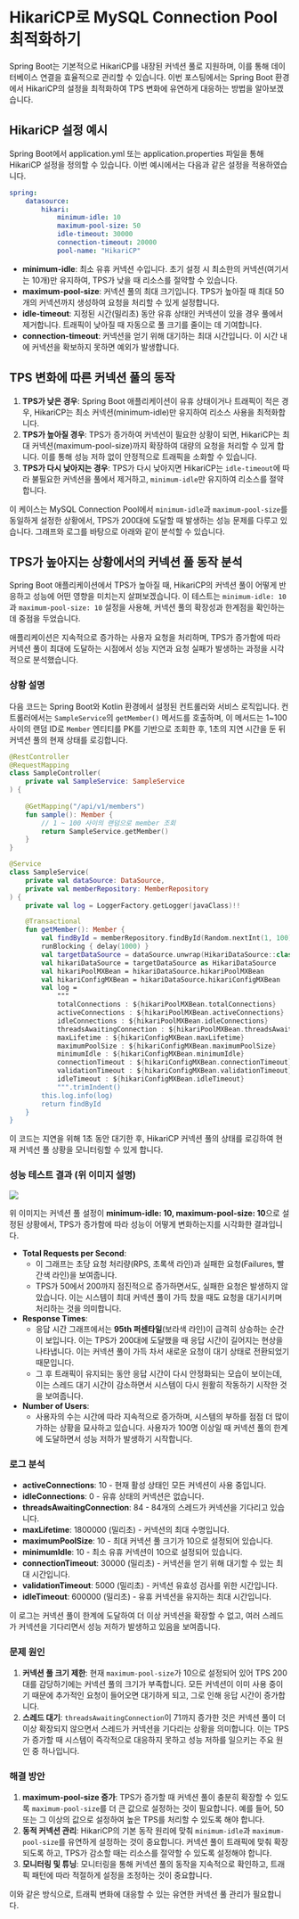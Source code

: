 # HikariCP로 MySQL Connection Pool 최적화하기

Spring Boot는 기본적으로 HikariCP를 내장된 커넥션 풀로 지원하며, 이를 통해 데이터베이스 연결을 효율적으로 관리할 수 있습니다. 이번 포스팅에서는 Spring Boot 환경에서 HikariCP의 설정을 최적화하여 TPS 변화에 유연하게 대응하는 방법을 알아보겠습니다.

## HikariCP 설정 예시

Spring Boot에서 application.yml 또는 application.properties 파일을 통해 HikariCP 설정을 정의할 수 있습니다. 이번 예시에서는 다음과 같은 설정을 적용하였습니다.

```yaml
spring:
    datasource:
        hikari:
            minimum-idle: 10
            maximum-pool-size: 50
            idle-timeout: 30000
            connection-timeout: 20000
            pool-name: "HikariCP"
```

- **minimum-idle**: 최소 유휴 커넥션 수입니다. 초기 설정 시 최소한의 커넥션(여기서는 10개)만 유지하여, TPS가 낮을 때 리소스를 절약할 수 있습니다.
- **maximum-pool-size**: 커넥션 풀의 최대 크기입니다. TPS가 높아질 때 최대 50개의 커넥션까지 생성하여 요청을 처리할 수 있게 설정합니다.
- **idle-timeout**: 지정된 시간(밀리초) 동안 유휴 상태인 커넥션이 있을 경우 풀에서 제거합니다. 트래픽이 낮아질 때 자동으로 풀 크기를 줄이는 데 기여합니다.
- **connection-timeout**: 커넥션을 얻기 위해 대기하는 최대 시간입니다. 이 시간 내에 커넥션을 확보하지 못하면 예외가 발생합니다.

## TPS 변화에 따른 커넥션 풀의 동작

1. **TPS가 낮은 경우**: Spring Boot 애플리케이션이 유휴 상태이거나 트래픽이 적은 경우, HikariCP는 최소 커넥션(minimum-idle)만 유지하여 리소스 사용을 최적화합니다.
2. **TPS가 높아질 경우**: TPS가 증가하여 커넥션이 필요한 상황이 되면, HikariCP는 최대 커넥션(maximum-pool-size)까지 확장하여 대량의 요청을 처리할 수 있게 합니다. 이를 통해 성능 저하 없이 안정적으로 트래픽을 소화할 수 있습니다.
3. **TPS가 다시 낮아지는 경우**: TPS가 다시 낮아지면 HikariCP는 `idle-timeout`에 따라 불필요한 커넥션을 풀에서 제거하고, `minimum-idle`만 유지하여 리소스를 절약합니다.

이 케이스는 MySQL Connection Pool에서 `minimum-idle`과 `maximum-pool-size`를 동일하게 설정한 상황에서, TPS가 200대에 도달할 때 발생하는 성능 문제를 다루고 있습니다. 그래프와 로그를 바탕으로 아래와 같이 분석할 수 있습니다.

## TPS가 높아지는 상황에서의 커넥션 풀 동작 분석

Spring Boot 애플리케이션에서 TPS가 높아질 때, HikariCP의 커넥션 풀이 어떻게 반응하고 성능에 어떤 영향을 미치는지 살펴보겠습니다. 이 테스트는 `minimum-idle: 10`과 `maximum-pool-size: 10` 설정을 사용해, 커넥션 풀의 확장성과 한계점을 확인하는 데 중점을 두었습니다.

애플리케이션은 지속적으로 증가하는 사용자 요청을 처리하며, TPS가 증가함에 따라 커넥션 풀이 최대에 도달하는 시점에서 성능 지연과 요청 실패가 발생하는 과정을 시각적으로 분석했습니다.

### 상황 설명

다음 코드는 Spring Boot와 Kotlin 환경에서 설정된 컨트롤러와 서비스 로직입니다. 컨트롤러에서는 `SampleService`의 `getMember()` 메서드를 호출하며, 이 메서드는 1~100 사이의 랜덤 ID로 `Member` 엔티티를 PK를 기반으로 조회한 후, 1초의 지연 시간을 둔 뒤 커넥션 풀의 현재 상태를 로깅합니다.

```kotlin
@RestController
@RequestMapping
class SampleController(
    private val SampleService: SampleService
) {
    
    @GetMapping("/api/v1/members")
    fun sample(): Member {
        // 1 ~ 100 사이의 랜덤으로 member 조회
        return SampleService.getMember()
    }
}
```

```kotlin
@Service
class SampleService(
    private val dataSource: DataSource,
    private val memberRepository: MemberRepository
) {
    private val log = LoggerFactory.getLogger(javaClass)!!

    @Transactional
    fun getMember(): Member {
        val findById = memberRepository.findById(Random.nextInt(1, 100).toLong()).get()
        runBlocking { delay(1000) }
        val targetDataSource = dataSource.unwrap(HikariDataSource::class.java)
        val hikariDataSource = targetDataSource as HikariDataSource
        val hikariPoolMXBean = hikariDataSource.hikariPoolMXBean
        val hikariConfigMXBean = hikariDataSource.hikariConfigMXBean
        val log =
            """
            totalConnections : ${hikariPoolMXBean.totalConnections}
            activeConnections : ${hikariPoolMXBean.activeConnections}
            idleConnections : ${hikariPoolMXBean.idleConnections}
            threadsAwaitingConnection : ${hikariPoolMXBean.threadsAwaitingConnection}
            maxLifetime : ${hikariConfigMXBean.maxLifetime}
            maximumPoolSize : ${hikariConfigMXBean.maximumPoolSize}
            minimumIdle : ${hikariConfigMXBean.minimumIdle}
            connectionTimeout : ${hikariConfigMXBean.connectionTimeout}
            validationTimeout : ${hikariConfigMXBean.validationTimeout}
            idleTimeout : ${hikariConfigMXBean.idleTimeout}
            """.trimIndent()
        this.log.info(log)
        return findById
    }
}
```

이 코드는 지연을 위해 1초 동안 대기한 후, HikariCP 커넥션 풀의 상태를 로깅하여 현재 커넥션 풀 상황을 모니터링할 수 있게 합니다.

### 성능 테스트 결과 (위 이미지 설명)

![](https://raw.githubusercontent.com/cheese10yun/blog-sample/master/kotlin-coroutine/images/mysql-connection-pool-1-1.png)

위 이미지는 커넥션 풀 설정이 **minimum-idle: 10, maximum-pool-size: 10**으로 설정된 상황에서, TPS가 증가함에 따라 성능이 어떻게 변화하는지를 시각화한 결과입니다.

- **Total Requests per Second**:
  - 이 그래프는 초당 요청 처리량(RPS, 초록색 라인)과 실패한 요청(Failures, 빨간색 라인)을 보여줍니다.
  - TPS가 50에서 200까지 점진적으로 증가하면서도, 실패한 요청은 발생하지 않았습니다. 이는 시스템이 최대 커넥션 풀이 가득 찼을 때도 요청을 대기시키며 처리하는 것을 의미합니다.
- **Response Times**:
  - 응답 시간 그래프에서는 **95th 퍼센타일**(보라색 라인)이 급격히 상승하는 순간이 보입니다. 이는 TPS가 200대에 도달했을 때 응답 시간이 길어지는 현상을 나타냅니다. 이는 커넥션 풀이 가득 차서 새로운 요청이 대기 상태로 전환되었기 때문입니다.
  - 그 후 트래픽이 유지되는 동안 응답 시간이 다시 안정화되는 모습이 보이는데, 이는 스레드 대기 시간이 감소하면서 시스템이 다시 원활히 작동하기 시작한 것을 보여줍니다.
- **Number of Users**:
  - 사용자의 수는 시간에 따라 지속적으로 증가하며, 시스템의 부하를 점점 더 많이 가하는 상황을 묘사하고 있습니다. 사용자가 100명 이상일 때 커넥션 풀의 한계에 도달하면서 성능 저하가 발생하기 시작합니다.

### 로그 분석

- **activeConnections**: 10 - 현재 활성 상태인 모든 커넥션이 사용 중입니다.
- **idleConnections**: 0 - 유휴 상태의 커넥션은 없습니다.
- **threadsAwaitingConnection**: 84 - 84개의 스레드가 커넥션을 기다리고 있습니다.
- **maxLifetime**: 1800000 (밀리초) - 커넥션의 최대 수명입니다.
- **maximumPoolSize**: 10 - 최대 커넥션 풀 크기가 10으로 설정되어 있습니다.
- **minimumIdle**: 10 - 최소 유휴 커넥션이 10으로 설정되어 있습니다.
- **connectionTimeout**: 30000 (밀리초) - 커넥션을 얻기 위해 대기할 수 있는 최대 시간입니다.
- **validationTimeout**: 5000 (밀리초) - 커넥션 유효성 검사를 위한 시간입니다.
- **idleTimeout**: 600000 (밀리초) - 유휴 커넥션을 유지하는 최대 시간입니다.

이 로그는 커넥션 풀이 한계에 도달하여 더 이상 커넥션을 확장할 수 없고, 여러 스레드가 커넥션을 기다리면서 성능 저하가 발생하고 있음을 보여줍니다.

### 문제 원인

1. **커넥션 풀 크기 제한**: 현재 `maximum-pool-size`가 10으로 설정되어 있어 TPS 200대를 감당하기에는 커넥션 풀의 크기가 부족합니다. 모든 커넥션이 이미 사용 중이기 때문에 추가적인 요청이 들어오면 대기하게 되고, 그로 인해 응답 시간이 증가합니다.
2. **스레드 대기**: `threadsAwaitingConnection`이 71까지 증가한 것은 커넥션 풀이 더 이상 확장되지 않으면서 스레드가 커넥션을 기다리는 상황을 의미합니다. 이는 TPS가 증가할 때 시스템이 즉각적으로 대응하지 못하고 성능 저하를 일으키는 주요 원인 중 하나입니다.

### 해결 방안

1. **maximum-pool-size 증가**: TPS가 증가할 때 커넥션 풀이 충분히 확장할 수 있도록 `maximum-pool-size`를 더 큰 값으로 설정하는 것이 필요합니다. 예를 들어, 50 또는 그 이상의 값으로 설정하여 높은 TPS를 처리할 수 있도록 해야 합니다.
2. **동적 커넥션 관리**: HikariCP의 기본 동작 원리에 맞춰 `minimum-idle`과 `maximum-pool-size`를 유연하게 설정하는 것이 중요합니다. 커넥션 풀이 트래픽에 맞춰 확장되도록 하고, TPS가 감소할 때는 리소스를 절약할 수 있도록 설정해야 합니다.
3. **모니터링 및 튜닝**: 모니터링을 통해 커넥션 풀의 동작을 지속적으로 확인하고, 트래픽 패턴에 따라 적절하게 설정을 조정하는 것이 중요합니다.

이와 같은 방식으로, 트래픽 변화에 대응할 수 있는 유연한 커넥션 풀 관리가 필요합니다.